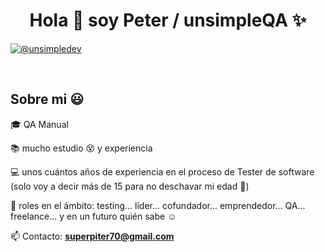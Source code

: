 <h1 align="center">Hola 👋  soy Peter / unsimpleQA ✨ </h1> 

<p align="left">
  <a href=target="blank"><img align="center" 
<a href=target="blank"><img align="center" 
<a href="https://www.linkedin.com/in/petercamacho/" target="blank"><img align="center" 
<a href = "superpiter70@gmail.com" target="blank"><img align="center" src="https://img.shields.io/badge/Gmail-D14836?style=for-the-badge&logo=gmail&logoColor=white" alt="@unsimpledev"  /></a>
  </p>
<br>
<h2>Sobre mi 😃</h2>
<!--Intro start-->

<p align="left">
🎓 QA Manual

 📚  mucho estudio 😵 y experiencia

💻 unos cuántos años de experiencia en el proceso de Tester de software (solo voy a decir más de 15 para no deschavar mi edad 🙈)

📝 roles en el ámbito: testing... líder... cofundador... emprendedor... QA... freelance... y en un futuro quién sabe ☺️

📫 Contacto: **superpiter70@gmail.com**


